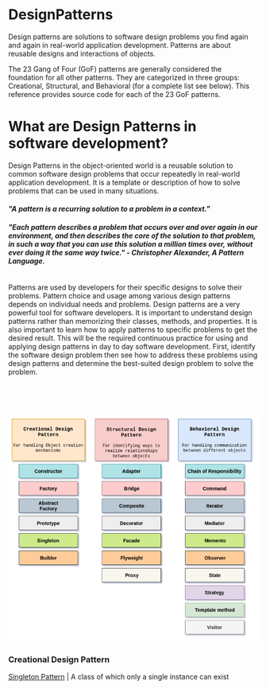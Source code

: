 # DesignPatterns

Design patterns are solutions to software design problems you find again and again in real-world application development. Patterns are about reusable designs and interactions of objects.

The 23 Gang of Four (GoF) patterns are generally considered the foundation for all other patterns. They are categorized in three groups: Creational, Structural, and Behavioral (for a complete list see below). This reference provides source code for each of the 23 GoF patterns.

# What are Design Patterns in software development?
 
Design Patterns in the object-oriented world is a reusable solution to common software design problems that occur repeatedly in real-world application development. It is a template or description of how to solve problems that can be used in many situations.
<br/>
#### *"A pattern is a recurring solution to a problem in a context."*
 
#### *"Each pattern describes a problem that occurs over and over again in our environment, and then describes the core of the solution to that problem, in such a way that you can use this solution a million times over, without ever doing it the same way twice." - Christopher Alexander, A Pattern Language.*
<br/>
Patterns are used by developers for their specific designs to solve their problems. Pattern choice and usage among various design patterns depends on individual needs and problems. Design patterns are a very powerful tool for software developers. It is important to understand design patterns rather than memorizing their classes, methods, and properties. It is also important to learn how to apply patterns to specific problems to get the desired result. This will be the required continuous practice for using and applying design patterns in day to day software development. First, identify the software design problem then see how to address these problems using design patterns and determine the best-suited design problem to solve the problem.

<br/><br/><br/>

<p align="center">
  <img src="https://github.com/adichamoli/DesignPatterns/blob/main/design-patterns.png"/>
</p>

### Creational Design Pattern
[Singleton Pattern](https://github.com/adichamoli/DesignPatterns/tree/main/Singleton%20Pattern) | A class of which only a single instance can exist


